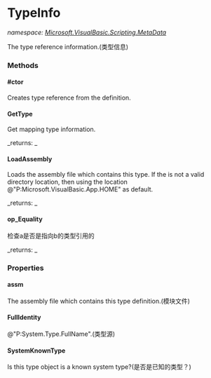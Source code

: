 ﻿
# TypeInfo
_namespace: [Microsoft.VisualBasic.Scripting.MetaData](N-Microsoft.VisualBasic.Scripting.MetaData.md)_

The type reference information.(类型信息)

### Methods

#### #ctor
Creates type reference from the definition.
#### GetType
Get mapping type information.

_returns: _
#### LoadAssembly
Loads the assembly file which contains this type. If the is not a valid directory location, 
 then using the location @"P:Microsoft.VisualBasic.App.HOME" as default.

_returns: _
#### op_Equality
检查a是否是指向b的类型引用的

_returns: _


### Properties

#### assm
The assembly file which contains this type definition.(模块文件)
#### FullIdentity
@"P:System.Type.FullName".(类型源)
#### SystemKnownType
Is this type object is a known system type?(是否是已知的类型？)

